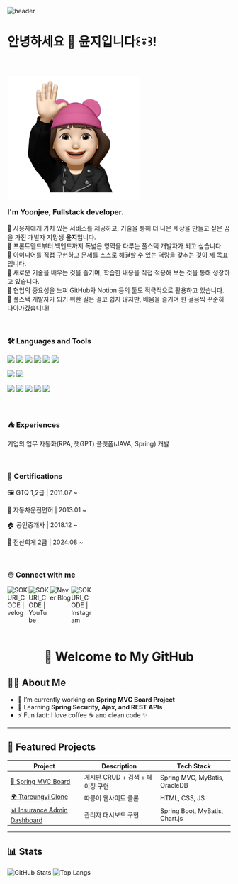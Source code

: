 ![header](https://capsule-render.vercel.app/api?type=waving&color=gradient&height=120&text=Hi%20I%27m%20YOUR_NAME%20👋&fontSize=40)
<h1>안녕하세요 👋 윤지입니다꒰⍤꒱!</h1>
<br>

### <img align="center" alt="yoonjee_emoji" width="300px" src="https://github.com/y-yjee/y-yjee/blob/72a27f001343e085ce27d8c9c149b780b01544ac/emoji.png"/> <p>I'm Yoonjee, Fullstack developer.</p> 
💛 사용자에게 가치 있는 서비스를 제공하고, 기술을 통해 더 나은 세상을 만들고 싶은 꿈을 가진 개발자 지망생 <strong>윤지</strong>입니다. <br>
💛 프론트엔드부터 백엔드까지 폭넓은 영역을 다루는 풀스택 개발자가 되고 싶습니다.  <br>
💛 아이디어를 직접 구현하고 문제를 스스로 해결할 수 있는 역량을 갖추는 것이 제 목표입니다. <br>
💛 새로운 기술을 배우는 것을 즐기며, 학습한 내용을 직접 적용해 보는 것을 통해 성장하고 있습니다. <br>
💛 협업의 중요성을 느껴 GitHub와 Notion 등의 툴도 적극적으로 활용하고 있습니다. <br>
💛 풀스택 개발자가 되기 위한 길은 결코 쉽지 않지만, 배움을 즐기며 한 걸음씩 꾸준히 나아가겠습니다!

<br>

### 🛠 Languages and Tools
<p>
  <img src="https://img.shields.io/badge/HTML5-E34F26?style=flat-square&logo=html5&logoColor=fff"/>
  <img src="https://img.shields.io/badge/CSS3-1572B6?style=flat-square&logo=css3&logoColor=fff"/> 
  <img src="https://img.shields.io/badge/JavaScript-F7DF1E?style=flat-square&logo=JavaScript&logoColor=fff"/> 
  <img src="https://img.shields.io/badge/jQuery-0769AD?style=flat-square&logo=jQuery&logoColor=fff"/> 
  <img src="https://img.shields.io/badge/React-61DAFB?style=flat-square&logo=React&logoColor=fff"/>
  <img src="https://img.shields.io/badge/Spring-6DB33F?style=flat-square&logo=spring&logoColor=fff"/>
</p>
<p>
  <img src="https://img.shields.io/badge/Oracle-F80000?style=flat-square&logo=Oracle&logoColor=4479A1"/> 
  <img src="https://img.shields.io/badge/JAVA-8F0000?style=flat-square&logo=Java&logoColor=4479A1"/>
</p>
<p>
  <img src="https://img.shields.io/badge/Notion-ffffff?style=flat-square&logo=Notion&logoColor=black"/> 
  <img src="https://img.shields.io/badge/GitHub-gray?style=flat-square&logo=GitHub&logoColor=black"/> 
  <img src="https://img.shields.io/badge/Git-blue?style=flat-square&logo=Git&logoColor=F05032"/> 
  <img src="https://img.shields.io/badge/Visual Studio Code-007ACC?style=flat-square&logo=visualstudiocode&logoColor=#007ACC"/> 
  <img src="https://img.shields.io/badge/Eclipse IDE-2C2255?style=flat-square&logo=eclipseide&logoColor=#fff"/> 
</p>

<br>

### ⛺ Experiences
<p>기업의 업무 자동화(RPA, 챗GPT) 플랫폼(JAVA, Spring) 개발</p>

<br>

### 📜 Certifications
<p> 🖼️ GTQ 1,2급      |  2011.07 ~ </p>
<p> 🚗 자동차운전면허  |  2013.01 ~ </p>
<p> 🏠 공인중개사      |  2018.12 ~ </p>
<p> 🧾 전산회계 2급    |  2024.08 ~ </p>


    
<br>

### ♾️ Connect with me

[<img align="left" alt="SOKURI_CODE | velog" width="48px" src="https://img.icons8.com/color/48/000000/blog.png" />][website]
[<img align="left" alt="SOKURI_CODE | YouTube" width="48px" src="https://img.icons8.com/color/48/000000/youtube-play.png" />][youtube]
[<img align="left" alt="Naver Blog" width="48px" src="https://img.icons8.com/?size=100&id=JrSdCS4yeykt&format=png&color=000000" />](https://blog.naver.com/y_yjee)
[<img align="left" alt="SOKURI_CODE | Instagram" width="48px" src="https://img.icons8.com/?size=100&id=El7pTE24c3iC&format=png&color=000000" />][instagram]

[website]: http://yyjee.dothome.co.kr
[youtube]: https://www.youtube.com/
[instagram]: https://www.instagram.com/y_yjee/

<br><br><br><br><br><br>

<h1 align="center">🚀 Welcome to My GitHub</h1>

## 👩‍💻 About Me
- 🔭 I’m currently working on **Spring MVC Board Project**
- 🌱 Learning **Spring Security, Ajax, and REST APIs**
- ⚡ Fun fact: I love coffee ☕ and clean code ✨

---

## 📌 Featured Projects
| Project | Description | Tech Stack |
|---------|-------------|------------|
| [📜 Spring MVC Board](https://github.com/YOUR_GITHUB_ID/spring-board) | 게시판 CRUD + 검색 + 페이징 구현 | Spring MVC, MyBatis, OracleDB |
| [🌍 Ttareungyi Clone](https://github.com/YOUR_GITHUB_ID/ttareungyi-clone) | 따릉이 웹사이트 클론 | HTML, CSS, JS |
| [📊 Insurance Admin Dashboard](https://github.com/YOUR_GITHUB_ID/insurance-dashboard) | 관리자 대시보드 구현 | Spring Boot, MyBatis, Chart.js |

---

## 📊 Stats
![GitHub Stats](https://github-readme-stats.vercel.app/api?username=YOUR_GITHUB_ID&show_icons=true&theme=dracula)
![Top Langs](https://github-readme-stats.vercel.app/api/top-langs/?username=YOUR_GITHUB_ID&layout=compact&theme=dracula)

